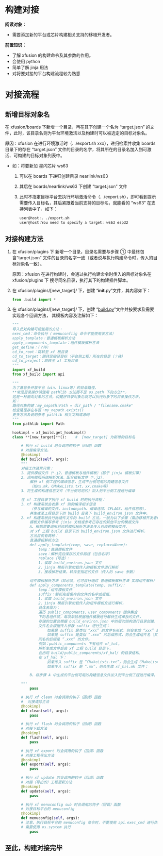 # 构建对接

**阅读对象：**

- 需要添加新的平台或芯片构建相关支持的移植开发者。

**前置知识：**

- 了解 xfusion 的构建命令及其参数的作用。
- 会使用 python
- 简单了解 jinja 用法
- 对将要对接的平台构建流程较为熟悉

# 对接流程

## 新增目标对象名

在 xfusion/boards 下新增一个目录，再在其下创建一个名为 “target.json” 的文件，此时，该目录名则为平台环境激活以及构建时可以被选定的目标对象名。

原因：xfusion 在进行环境激活时（. ./export.sh xxx），递归检索并收集 boards 目录下的存在 “target.json” 文件的目录的名字，将其所在的目录名加入到可激活、可构建的目标对象列表中。

- 如：将要新加 星闪芯片 ws63

  1.  可以在 boards 下递归创建目录 nearlink/ws63
  2.  其后在 boards/nearlink/ws63 下创建 “target.json” 文件
  3.  此时不指定目标平台去执行环境激活命令（. ./export.sh），即可看到提示需要传入目标名，其后紧跟着当前支持的目标名，就能看的 “ws63” 在支持列表中了，如下：

      ```Bash
      user@host:. ./export.sh
      user@host:You need to specify a target: ws63 esp32
      ```

## 对接构建方法

1. 在 xfusion/plugins 下 新增一个目录，目录名需要与步骤 ① 中最终包含“target.json” 文件的目录的名字一致（或者说与执行构建命令时，传入的目标对象名一致）。

   原因：xfusion 在进行构建时，会通过执行构建命令时传入的目标对象名在 xfusion/plugins 下 搜寻同名目录，执行其下的构建插件脚本。

2. 在 xfusion/plugins/[new_target]/ 下，创建 “**init**.py”文件，其内容如下：

   ```Python
   from .build import *
   ```

3. 在 xfusion/plugins/[new_target]/ 下，创建 “[build.py](http://build.py)”文件并按要求及需要实现各个回调方法， 其模板内容及注解如下：

   ```Python
   """
   导入此处构建可能能用的方法：
   exec_cmd：命令执行（ menuconfiig 命令不能使用该方法）
   apply_template：普通模板解析方法
   apply_components_template：组件模板解析方法
   get_define：（？待）
   cd_to_root：跳转至 xf 根目录
   cd_to_target：跳转至编译目标（平台侧工程）所在的目录（？待）
   cd_to_project：跳转至 xf 工程目录
   """
   import xf_build
   from xf_build import api

   """
   为了兼容多开放平台（win、linux等）的目录路径，
   **常见目录操作请使用 pathlib 方法而不是 os.path 下的方法**，
   这是一种面向对象的方法，构建好目录对象后就可以执行对象下的目录操作方法。
   如：
   路径对象构建：my_nepath:Path = dir_path / "filename.cmake"
   检查路径存在与否：my_nepath.exists()
   更多方法及说明参考 pathlib 相关文档或源码
   """
   from pathlib import Path

   hookimpl = xf_build.get_hookimpl()
   class **[new_target]**():    #  [new_target] 为新增的目标名

       # 执行 xf build 时会调用的钩子（回调）函数
       # 对接编译方法。
       @hookimpl
       def build(self, args):
       """
       对接工作通常只需：
       1、提供模板文件（*.j2，普通模板与组件模板）（基于 jinja 模板引擎）
       2、调用模版系统解析方法，配合模板文件（*.j2），
           解析 xf 侧工程的编译信息，生成平台侧可用的构建信息文件
           （如xx.mk、CMakeLists.txt、xx.cmake等）
       3、将生成的构建信息文件（平台侧可用的）加入到平台侧工程进行编译

       在 xf 工程目录下执行 xf build 时的执行流程：
       1、xf 构建系统会收集 xf 侧的编译相关信息
           （参与编译的文件、includepath、编译选项、CFLAGS、组件信息等），
           并生成至工程目录下的 build 目录下 build_environ.json 文件中。
       2、xf 构建系统执行此插件文件的 build 方法，一般为以下步骤（需由移植开发者编写）：
           模板文件编写参考 jinja 文档或参考已存在的其他平台的模板文件
           A、根据需要调用对应的模版解析方法及传入对应的模板文件，
           对 xf 工程 build 目录下的 build_environ.json 文件进行解析，
           方法目前有两种：
           普通模板解析方法
           def apply_template(temp, save, replace=None):
               temp：普通模板文件
               save：解析完后保存的文件路径（包含名字）
               replace（可选）：
               1、读取 build_environ.json 文件
               2、jinja 模板引擎加载传入的模板文件进行解析
               3、接收解析结果，转存至指定的文件（传入的 save 参数）

           组件模板解析方法（非必须，也可自行通过 普通模板解析方法 实现组件解析）
           def apply_components_template(temp, suffix):
               temp：组件模板文件
               suffix：解析完后保存的文件的名字或后缀。
               1、读取 build_environ.json 文件
               2、jinja 模板引擎加载传入的组件模板文进行解析，
               具体表现为：
               遍历 public_components、user_components 组件集合
               下的各组件项，每项单独根据组件模板进行解析生成单独的文件，
               存储的位置会根据 build_environ.json 中的层次结构进行目录创建，
               文件名会根据传入参数 suffix 进行生成：
                   如果是 suffix 是类似 “xxx” 的文件名形式，则会生成 “xxx” 的文件
                   如果是 suffix 是类似 “.xxx” 的后缀形式，则会生成组件名（又或者说是所在目录名）
               同名的后缀是 “.xxx” 的文件。
               例如：public_components 下有组件 xf_hal，
               解析生成文件后会 xf 工程 build 目录下，
               会出现 build/public_components/xf_hal/ 的目录结构，
               在 xf_hal 下：
                   如果传入 suffix 是 “CMakeLists.txt”，则会生成 CMakeLists.txt 文件；
                   如果传入 suffix 是 “.mk”，则会生成 xf_hal.mk 文件；

           B、将步骤 A 中生成的平台侧可用的构建信息文件加入到平台侧工程进行编译。

       """
           pass

       # 执行 xf clean 时会调用的钩子（回调）函数
       #  对接清除方法
       @hookimpl
       def clean(self, args):
           pass

       # 执行 xf flash 时会调用的钩子（回调）函数
       # 对接下载方法
       @hookimpl
       def flash(self, args):
           pass

       # 执行 xf export 时会调用的钩子（回调）函数
       # 对接工程导出方法
       @hookimpl
       def export(self, args):
           pass

       # 执行 xf update 时会调用的钩子（回调）函数
       # 对接（导出的）工程更新方法
       @hookimpl
       def update(self, args):
           pass

       # 执行 xf menuconfig sub 时会调用的钩子（回调）函数
       # 对接目标平台的 menuconfig
       @hookimpl
       def menuconfig(self, args):
       # 注意，执行目标平台的 menuconfig 命令时，不要使用 api.exec_cmd 进行执行，
       # 需要使用 os.system 执行
           pass


   ```

## 至此，构建对接完毕

